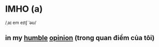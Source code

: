 # IMHO (a)

/ˌaɪ em eɪtʃ ˈəʊ/

## in my [humble](humble-adj.md#showing-you-do-not-think-that-you-are-as-important-as-other-people-khiêm-tốn) [opinion](opinion-n.md#your-feelings-or-thoughts-about-somebodysomething-rather-than-a-fact-quan-điểm) (trong quan điểm của tôi)